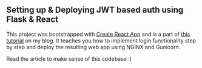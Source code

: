 ## Setting up & Deploying JWT based auth using Flask & React

This project was bootstrapped with [Create React App](https://github.com/facebook/create-react-app) and is a part of [this tutorial]() on my blog. It teaches you how to implement login functionality step by step and deploy the resulting web app using NGINX and Gunicorn.

Read the article to make sense of this codebase :)